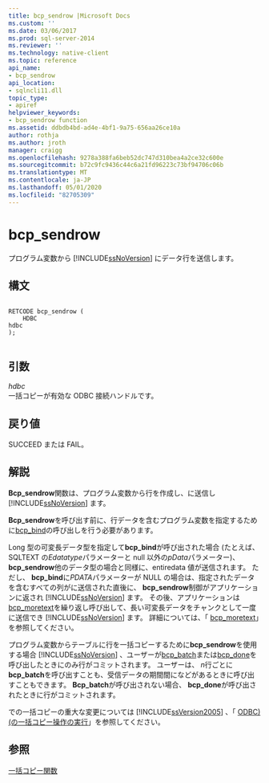 ```yaml
---
title: bcp_sendrow |Microsoft Docs
ms.custom: ''
ms.date: 03/06/2017
ms.prod: sql-server-2014
ms.reviewer: ''
ms.technology: native-client
ms.topic: reference
api_name:
- bcp_sendrow
api_location:
- sqlncli11.dll
topic_type:
- apiref
helpviewer_keywords:
- bcp_sendrow function
ms.assetid: ddbdb4bd-ad4e-4bf1-9a75-656aa26ce10a
author: rothja
ms.author: jroth
manager: craigg
ms.openlocfilehash: 9278a388fa6beb52dc747d310bea4a2ce32c600e
ms.sourcegitcommit: b72c9fc9436c44c6a21fd96223c73bf94706c06b
ms.translationtype: MT
ms.contentlocale: ja-JP
ms.lasthandoff: 05/01/2020
ms.locfileid: "82705309"
---
```

# <a name="bcp_sendrow"></a>bcp_sendrow
  プログラム変数から [!INCLUDE[ssNoVersion](../../includes/ssnoversion-md.md)] にデータ行を送信します。  
  
## <a name="syntax"></a>構文  
  
```  
  
RETCODE bcp_sendrow (  
    HDBC   
hdbc  
);  
  
```  
  
## <a name="arguments"></a>引数  
 *hdbc*  
 一括コピーが有効な ODBC 接続ハンドルです。  
  
## <a name="returns"></a>戻り値  
 SUCCEED または FAIL。  
  
## <a name="remarks"></a>解説  
 **Bcp_sendrow**関数は、プログラム変数から行を作成し、に送信し [!INCLUDE[ssNoVersion](../../includes/ssnoversion-md.md)] ます。  
  
 **Bcp_sendrow**を呼び出す前に、行データを含むプログラム変数を指定するために[bcp_bind](bcp-bind.md)の呼び出しを行う必要があります。  
  
 Long 型の可変長データ型を指定して**bcp_bind**が呼び出された場合 (たとえば、SQLTEXT の*Edatatype*パラメーターと null 以外の*pData*パラメーター)、 **bcp_sendrow**他のデータ型の場合と同様に、entiredata 値が送信されます。 ただし、 **bcp_bind**に*PDATA*パラメーターが NULL の場合は、指定されたデータを含むすべての列がに送信された直後に、 **bcp_sendrow**制御がアプリケーションに返され [!INCLUDE[ssNoVersion](../../includes/ssnoversion-md.md)] ます。 その後、アプリケーションは[bcp_moretext](bcp-moretext.md)を繰り返し呼び出して、長い可変長データをチャンクとして一度に送信でき [!INCLUDE[ssNoVersion](../../includes/ssnoversion-md.md)] ます。 詳細については、「 [bcp_moretext](bcp-moretext.md)」を参照してください。  
  
 プログラム変数からテーブルに行を一括コピーするために**bcp_sendrow**を使用する場合 [!INCLUDE[ssNoVersion](../../includes/ssnoversion-md.md)] 、ユーザーが[bcp_batch](bcp-batch.md)または[bcp_done](bcp-done.md)を呼び出したときにのみ行がコミットされます。 ユーザーは、 *n*行ごとに**bcp_batch**を呼び出すことも、受信データの期間間になどがあるときに呼び出すこともできます。 **Bcp_batch**が呼び出されない場合、 **bcp_done**が呼び出されたときに行がコミットされます。  
  
 での一括コピーの重大な変更については [!INCLUDE[ssVersion2005](../../includes/ssversion2005-md.md)] 、「 [ODBC&#41;&#40;の一括コピー操作の実行](../native-client-odbc-bulk-copy-operations/performing-bulk-copy-operations-odbc.md)」を参照してください。  
  
## <a name="see-also"></a>参照  
 [一括コピー関数](sql-server-driver-extensions-bulk-copy-functions.md)  
  
  
